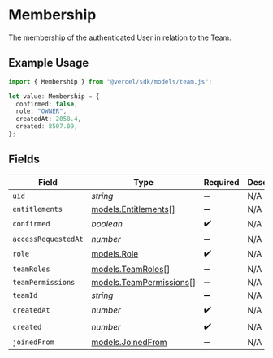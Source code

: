 # Membership

The membership of the authenticated User in relation to the Team.

## Example Usage

```typescript
import { Membership } from "@vercel/sdk/models/team.js";

let value: Membership = {
  confirmed: false,
  role: "OWNER",
  createdAt: 2058.4,
  created: 8507.09,
};
```

## Fields

| Field                                                    | Type                                                     | Required                                                 | Description                                              |
| -------------------------------------------------------- | -------------------------------------------------------- | -------------------------------------------------------- | -------------------------------------------------------- |
| `uid`                                                    | *string*                                                 | :heavy_minus_sign:                                       | N/A                                                      |
| `entitlements`                                           | [models.Entitlements](../models/entitlements.md)[]       | :heavy_minus_sign:                                       | N/A                                                      |
| `confirmed`                                              | *boolean*                                                | :heavy_check_mark:                                       | N/A                                                      |
| `accessRequestedAt`                                      | *number*                                                 | :heavy_minus_sign:                                       | N/A                                                      |
| `role`                                                   | [models.Role](../models/role.md)                         | :heavy_check_mark:                                       | N/A                                                      |
| `teamRoles`                                              | [models.TeamRoles](../models/teamroles.md)[]             | :heavy_minus_sign:                                       | N/A                                                      |
| `teamPermissions`                                        | [models.TeamPermissions](../models/teampermissions.md)[] | :heavy_minus_sign:                                       | N/A                                                      |
| `teamId`                                                 | *string*                                                 | :heavy_minus_sign:                                       | N/A                                                      |
| `createdAt`                                              | *number*                                                 | :heavy_check_mark:                                       | N/A                                                      |
| `created`                                                | *number*                                                 | :heavy_check_mark:                                       | N/A                                                      |
| `joinedFrom`                                             | [models.JoinedFrom](../models/joinedfrom.md)             | :heavy_minus_sign:                                       | N/A                                                      |